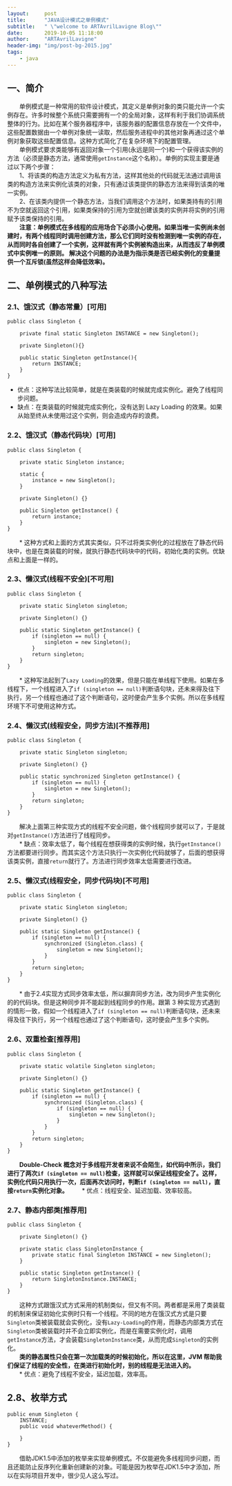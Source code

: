 ```yaml
---
layout:     post
title:      "JAVA设计模式之单例模式"
subtitle:   " \"welcome to ARTAvrilLavigne Blog\""
date:       2019-10-05 11:18:00
author:     "ARTAvrilLavigne"
header-img: "img/post-bg-2015.jpg"
tags:
    - java
---
```

## 一、简介<br>

　　单例模式是一种常用的软件设计模式，其定义是单例对象的类只能允许一个实例存在。许多时候整个系统只需要拥有一个的全局对象，这样有利于我们协调系统整体的行为。比如在某个服务器程序中，该服务器的配置信息存放在一个文件中，这些配置数据由一个单例对象统一读取，然后服务进程中的其他对象再通过这个单例对象获取这些配置信息。这种方式简化了在复杂环境下的配置管理。<br>
　　单例模式要求类能够有返回对象一个引用(永远是同一个)和一个获得该实例的方法（必须是静态方法，通常使用`getInstance`这个名称）。单例的实现主要是通过以下两个步骤：<br>
　　1、将该类的构造方法定义为私有方法，这样其他处的代码就无法通过调用该类的构造方法来实例化该类的对象，只有通过该类提供的静态方法来得到该类的唯一实例。<br>
　　2、在该类内提供一个静态方法，当我们调用这个方法时，如果类持有的引用不为空就返回这个引用，如果类保持的引用为空就创建该类的实例并将实例的引用赋予该类保持的引用。<br>
　　**注意：单例模式在多线程的应用场合下必须小心使用。如果当唯一实例尚未创建时，有两个线程同时调用创建方法，那么它们同时没有检测到唯一实例的存在，从而同时各自创建了一个实例，这样就有两个实例被构造出来，从而违反了单例模式中实例唯一的原则。 解决这个问题的办法是为指示类是否已经实例化的变量提供一个互斥锁(虽然这样会降低效率)。**<br>

## 二、单例模式的八种写法<br>

### 2.1、饿汉式（静态常量）[可用]<br>

```
public class Singleton {

    private final static Singleton INSTANCE = new Singleton();

    private Singleton(){}

    public static Singleton getInstance(){
        return INSTANCE;
    }
}
```

* 优点：这种写法比较简单，就是在类装载的时候就完成实例化。避免了线程同步问题。
* 缺点：在类装载的时候就完成实例化，没有达到 Lazy Loading 的效果。如果从始至终从未使用过这个实例，则会造成内存的浪费。

### 2.2、饿汉式（静态代码块）[可用]<br>

```
public class Singleton {

    private static Singleton instance;

    static {
        instance = new Singleton();
    }

    private Singleton() {}

    public Singleton getInstance() {
        return instance;
    }
}
```

　　* 这种方式和上面的方式其实类似，只不过将类实例化的过程放在了静态代码块中，也是在类装载的时候，就执行静态代码块中的代码，初始化类的实例。优缺点和上面是一样的。

### 2.3、懒汉式(线程不安全)[不可用]<br>

```
public class Singleton {

    private static Singleton singleton;

    private Singleton() {}

    public static Singleton getInstance() {
        if (singleton == null) {
            singleton = new Singleton();
        }
        return singleton;
    }
}
```

　　* 这种写法起到了`Lazy Loading`的效果，但是只能在单线程下使用。如果在多线程下，一个线程进入了`if (singleton == null)`判断语句块，还未来得及往下执行，另一个线程也通过了这个判断语句，这时便会产生多个实例。所以在多线程环境下不可使用这种方式。

### 2.4、懒汉式(线程安全，同步方法)[不推荐用]<br>

```
public class Singleton {

    private static Singleton singleton;

    private Singleton() {}

    public static synchronized Singleton getInstance() {
        if (singleton == null) {
            singleton = new Singleton();
        }
        return singleton;
    }
}
```

　　解决上面第三种实现方式的线程不安全问题，做个线程同步就可以了，于是就对`getInstance()`方法进行了线程同步。<br>
　　* 缺点：效率太低了，每个线程在想获得类的实例时候，执行`getInstance()`方法都要进行同步。而其实这个方法只执行一次实例化代码就够了，后面的想获得该类实例，直接`return`就行了。方法进行同步效率太低需要进行改进。<br>

### 2.5、懒汉式(线程安全，同步代码块)[不可用]<br>

```
public class Singleton {

    private static Singleton singleton;

    private Singleton() {}

    public static Singleton getInstance() {
        if (singleton == null) {
            synchronized (Singleton.class) {
                singleton = new Singleton();
            }
        }
        return singleton;
    }
}
```

　　* 由于2.4实现方式同步效率太低，所以摒弃同步方法，改为同步产生实例化的的代码块。但是这种同步并不能起到线程同步的作用。跟第 3 种实现方式遇到的情形一致，假如一个线程进入了`if (singleton == null)`判断语句块，还未来得及往下执行，另一个线程也通过了这个判断语句，这时便会产生多个实例。<br>

### 2.6、双重检查[推荐用]<br>

```
public class Singleton {

    private static volatile Singleton singleton;

    private Singleton() {}

    public static Singleton getInstance() {
        if (singleton == null) {
            synchronized (Singleton.class) {
                if (singleton == null) {
                    singleton = new Singleton();
                }
            }
        }
        return singleton;
    }
}
```

　　**Double-Check 概念对于多线程开发者来说不会陌生，如代码中所示，我们进行了两次`if (singleton == null)`检查，这样就可以保证线程安全了。这样，实例化代码只用执行一次，后面再次访问时，判断`if (singleton == null)`，直接`return`实例化对象。**
　　* 优点：线程安全、延迟加载、效率较高。

### 2.7、静态内部类[推荐用]<br>

```
public class Singleton {

    private Singleton() {}

    private static class SingletonInstance {
        private static final Singleton INSTANCE = new Singleton();
    }

    public static Singleton getInstance() {
        return SingletonInstance.INSTANCE;
    }
}
```

　　这种方式跟饿汉式方式采用的机制类似，但又有不同。两者都是采用了类装载的机制来保证初始化实例时只有一个线程。不同的地方在饿汉式方式是只要`Singleton`类被装载就会实例化，没有`Lazy-Loading`的作用，而静态内部类方式在`Singleton`类被装载时并不会立即实例化，而是在需要实例化时，调用 `getInstance`方法，才会装载`SingletonInstance`类，从而完成`Singleton`的实例化。<br>
　　**类的静态属性只会在第一次加载类的时候初始化，所以在这里，JVM 帮助我们保证了线程的安全性，在类进行初始化时，别的线程是无法进入的。**<br>
　　* 优点：避免了线程不安全，延迟加载，效率高。

## 2.8、枚举方式<br>

```
public enum Singleton {
    INSTANCE;
    public void whateverMethod() {

    }
}
```

　　借助JDK1.5中添加的枚举来实现单例模式。不仅能避免多线程同步问题，而且还能防止反序列化重新创建新的对象。可能是因为枚举在JDK1.5中才添加，所以在实际项目开发中，很少见人这么写过。<br>



  
